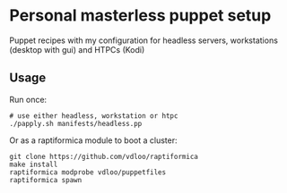 # Personal masterless puppet setup

Puppet recipes with my configuration for headless servers, workstations (desktop with gui) and HTPCs (Kodi)

## Usage

Run once:
```
# use either headless, workstation or htpc
./papply.sh manifests/headless.pp
```

Or as a raptiformica module to boot a cluster:
```
git clone https://github.com/vdloo/raptiformica
make install
raptiformica modprobe vdloo/puppetfiles
raptiformica spawn
```
